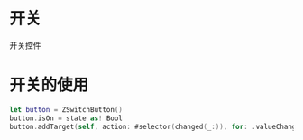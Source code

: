 # 开关
开关控件

# 开关的使用
``` swift
let button = ZSwitchButton()
button.isOn = state as! Bool
button.addTarget(self, action: #selector(changed(_:)), for: .valueChanged)
```
